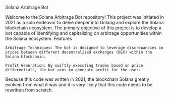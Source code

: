 Solana Arbitrage Bot

Welcome to the Solana Arbitrage Bot repository! This project was initiated in 2021 as a solo endeavor to delve deeper into Golang and explore the Solana blockchain ecosystem. The primary objective of this project is to develop a bot capable of identifying and capitalizing on arbitrage opportunities within the Solana ecosystem.
Features

    Arbitrage Techniques: The bot is designed to leverage discrepancies in prices between different decentralized exchanges (DEX) within the Solana blockchain.

    Profit Generation: By swiftly executing trades based on price differentials, the bot aims to generate profit for the user.
Because this code was written in 2021, the blockchain Solana greatly evolved from what it was and it is very likely that this code needs to be rewritten from scratch.
